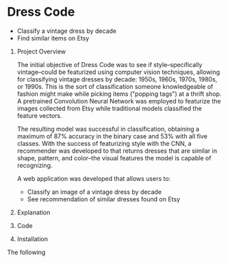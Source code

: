 # Dress Code

* Classify a vintage dress by decade
* Find similar items on Etsy

1. Project Overview

    The initial objective of Dress Code was to see if style–specifically
    vintage–could be featurized using computer vision techniques, allowing for
    classifying vintage dresses by decade: 1950s, 1960s, 1970s, 1980s,
    or 1990s. This is the sort of classification someone knowledgeable of fashion
    might make while picking items ("popping tags") at a thrift shop. A pretrained
    Convolution Neural Network was employed to featurize the images collected
    from Etsy while traditional models classified the feature vectors.

    The resulting model was successful in classification, obtaining a maximum
    of 87% accuracy in the binary case and 53% with all five classes. With the
    success of featurizing style with the CNN, a recommender was developed to
    that returns dresses that are similar in shape, pattern, and color–the
    visual features the model is capable of recognizing.  

    A web application was developed that allows users to:

    * Classify an image of a vintage dress by decade
    * See recommendation of similar dresses found on Etsy

    
2. Explanation

3. Code

4. Installation

The following
